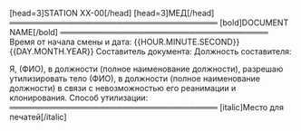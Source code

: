 [head=3]STATION XX-00[/head]
[head=3]МЕД[/head]
═════════════════════════════════════
[bold]DOCUMENT NAME[/bold]
═════════════════════════════════════
Время от начала смены и дата: {{HOUR.MINUTE.SECOND}} {{DAY.MONTH.YEAR}}
Составитель документа:
Должность составителя:

Я, (ФИО), в должности (полное наименование должности), разрешаю утилизировать тело (ФИО), в должности (полное наименование должности) в связи с невозможностью его реанимации и клонирования.
Способ утилизации:
═════════════════════════════════════
[italic]Место для печатей[/italic]
